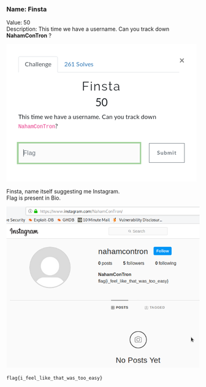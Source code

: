 ### Name: Finsta
Value: 50<br>
Description: This time we have a username. Can you track down **NahamConTron** ?
<br>

![alt text](https://github.com/PrathmeshPure/CTF-Writeups/blob/master/NahamCon%20CTF/OSINT/Finsta/chall.png "Challenge")

Finsta, name itself suggesting me Instagram.<br>Flag is present in Bio.<br>

![alt text](https://github.com/PrathmeshPure/CTF-Writeups/blob/master/NahamCon%20CTF/OSINT/Finsta/flag.png "Flag")

`flag{i_feel_like_that_was_too_easy}`

